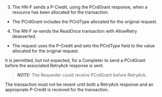 3. The HN-F sends a P-Credit, using the PCrdGrant response, when a resource has been allocated for the transaction.
- The PCrdGrant includes the PCrdType allocated for the original request.
4. The RN-F re-sends the ReadOnce transaction with AllowRetry deasserted.
- The request uses the P-Credit and sets the PCrdType field to the value allocated for the original request.

It is permitted, but not expected, for a Completer to send a PCrdGrant before the associated RetryAck response is sent.

> **_NOTE:_** The Requester could receive PCrdGrant before RetryAck.

The transaction must not be resent until both a RetryAck response and an appropriate P-Credit is received for the transaction.